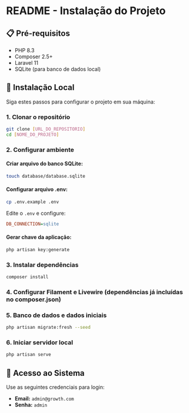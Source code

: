 # README - Instalação do Projeto

## 📋 Pré-requisitos

- PHP 8.3
- Composer 2.5+
- Laravel 11
- SQLite (para banco de dados local)

## 🚀 Instalação Local

Siga estes passos para configurar o projeto em sua máquina:

### 1. Clonar o repositório
```bash
git clone [URL_DO_REPOSITORIO]
cd [NOME_DO_PROJETO]
```

### 2. Configurar ambiente

#### Criar arquivo do banco SQLite:
```bash
touch database/database.sqlite
```

#### Configurar arquivo .env:
```bash
cp .env.example .env
```

Edite o `.env` e configure:
```ini
DB_CONNECTION=sqlite
```

#### Gerar chave da aplicação:
```bash
php artisan key:generate
```

### 3. Instalar dependências
```bash
composer install
```

### 4. Configurar Filament e Livewire (dependências já incluídas no composer.json)

### 5. Banco de dados e dados iniciais
```bash
php artisan migrate:fresh --seed
```

### 6. Iniciar servidor local
```bash
php artisan serve
```

## 🔑 Acesso ao Sistema

Use as seguintes credenciais para login:

- **Email:** `admin@growth.com`
- **Senha:** `admin`